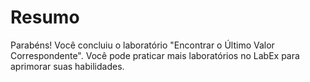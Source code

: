 # Resumo

Parabéns! Você concluiu o laboratório "Encontrar o Último Valor Correspondente". Você pode praticar mais laboratórios no LabEx para aprimorar suas habilidades.
